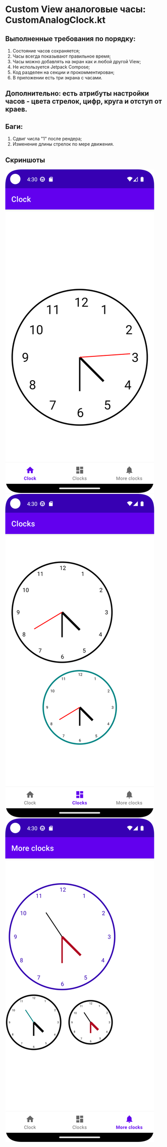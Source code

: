 # Custom View аналоговые часы: CustomAnalogClock.kt

## Выполненные требования по порядку:
1. Состояние часов сохраняется;
2. Часы всегда показывают правильное время;
3. Часы можно добавлять на экран как и любой другой View;
4. Не используется Jetpack Compose;
5. Код разделен на секции и прокомментирован;
6. В приложении есть три экрана с часами.

## Дополнительно: есть атрибуты настройки часов - цвета стрелок, цифр, круга и отступ от краев.

## Баги:
1. Сдвиг числа "1" после рендера;
2. Изменение длины стрелок по мере движения.

## Скриншоты
![1](Screenshot_20240318_193019.png)
![2](Screenshot_20240318_193043.png)
![3](Screenshot_20240318_193102.png)
